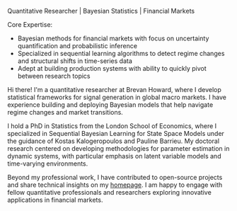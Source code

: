 Quantitative Researcher | Bayesian Statistics | Financial Markets

Core Expertise:
- Bayesian methods for financial markets with focus on uncertainty quantification and probabilistic inference
- Specialized in sequential learning algorithms to detect regime changes and structural shifts in time-series data
- Adept at building production systems with ability to quickly pivot between research topics

Hi there! I'm a quantitative researcher at Brevan Howard, where I develop statistical frameworks for signal generation in global macro markets. I have experience building and deploying Bayesian models that help navigate regime changes and market transitions.

I hold a PhD in Statistics from the London School of Economics, where I specialized in Sequential Bayesian Learning for State Space Models under the guidance of Kostas Kalogeropoulos and Pauline Barrieu. My doctoral research centered on developing methodologies for parameter estimation in dynamic systems, with particular emphasis on latent variable models and time-varying environments.

Beyond my professional work, I have contributed to open-source projects and share technical insights on my [homepage](https://paschermayr.github.io). I am happy to engage with fellow quantitative professionals and researchers exploring innovative applications in financial markets.
